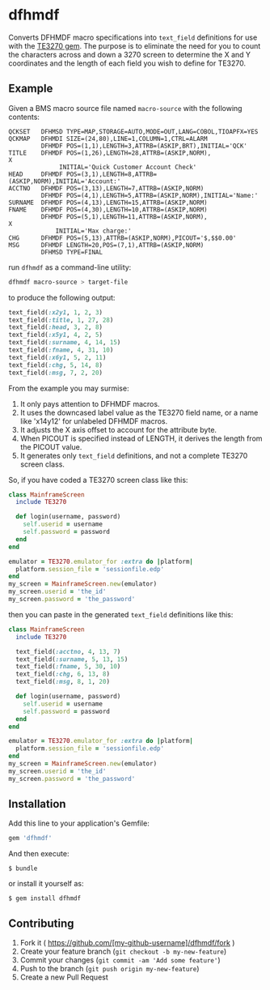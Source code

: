 # dfhmdf

Converts DFHMDF macro specifications into ```text_field``` definitions for use with the [TE3270 gem](https://github.com/cheezy/te3270/). The purpose is to eliminate the need for you to count the characters across and down a 3270 screen to determine the X and Y coordinates and the length of each field you wish to define for TE3270.

## Example

Given a BMS macro source file named ```macro-source``` with the following contents:

```
QCKSET   DFHMSD TYPE=MAP,STORAGE=AUTO,MODE=OUT,LANG=COBOL,TIOAPFX=YES
QCKMAP   DFHMDI SIZE=(24,80),LINE=1,COLUMN=1,CTRL=ALARM
         DFHMDF POS=(1,1),LENGTH=3,ATTRB=(ASKIP,BRT),INITIAL='QCK'
TITLE    DFHMDF POS=(1,26),LENGTH=28,ATTRB=(ASKIP,NORM),                X
              INITIAL='Quick Customer Account Check'
HEAD     DFHMDF POS=(3,1),LENGTH=8,ATTRB=(ASKIP,NORM),INITIAL='Account:'
ACCTNO   DFHMDF POS=(3,13),LENGTH=7,ATTRB=(ASKIP,NORM)
         DFHMDF POS=(4,1),LENGTH=5,ATTRB=(ASKIP,NORM),INITIAL='Name:'
SURNAME  DFHMDF POS=(4,13),LENGTH=15,ATTRB=(ASKIP,NORM)
FNAME    DFHMDF POS=(4,30),LENGTH=10,ATTRB=(ASKIP,NORM)
         DFHMDF POS=(5,1),LENGTH=11,ATTRB=(ASKIP,NORM),                 X
             INITIAL='Max charge:'                                
CHG      DFHMDF POS=(5,13),ATTRB=(ASKIP,NORM),PICOUT='$,$$0.00'
MSG      DFHMDF LENGTH=20,POS=(7,1),ATTRB=(ASKIP,NORM)
         DFHMSD TYPE=FINAL
```

run ```dfhmdf``` as a command-line utility:

```sh
dfhmdf macro-source > target-file
```

to produce the following output:

```ruby
text_field(:x2y1, 1, 2, 3)
text_field(:title, 1, 27, 28)
text_field(:head, 3, 2, 8)
text_field(:x5y1, 4, 2, 5)
text_field(:surname, 4, 14, 15)
text_field(:fname, 4, 31, 10)
text_field(:x6y1, 5, 2, 11)
text_field(:chg, 5, 14, 8)
text_field(:msg, 7, 2, 20)
```

From the example you may surmise:

1. It only pays attention to DFHMDF macros. 
1. It uses the downcased label value as the TE3270 field name, or a name like 'x14y12' for unlabeled DFHMDF macros.
1. It adjusts the X axis offset to account for the attribute byte.
1. When PICOUT is specified instead of LENGTH, it derives the length from the PICOUT value.
1. It generates only ```text_field``` definitions, and not a complete TE3270 screen class.

So, if you have coded a TE3270 screen class like this:

```ruby
class MainframeScreen
  include TE3270

  def login(username, password)
    self.userid = username
    self.password = password
  end
end

emulator = TE3270.emulator_for :extra do |platform|
  platform.session_file = 'sessionfile.edp'
end
my_screen = MainframeScreen.new(emulator)
my_screen.userid = 'the_id'
my_screen.password = 'the_password'
```

then you can paste in the generated ```text_field``` definitions like this:

```ruby
class MainframeScreen
  include TE3270

  text_field(:acctno, 4, 13, 7)
  text_field(:surname, 5, 13, 15)
  text_field(:fname, 5, 30, 10)
  text_field(:chg, 6, 13, 8)
  text_field(:msg, 8, 1, 20)

  def login(username, password)
    self.userid = username
    self.password = password
  end
end

emulator = TE3270.emulator_for :extra do |platform|
  platform.session_file = 'sessionfile.edp'
end
my_screen = MainframeScreen.new(emulator)
my_screen.userid = 'the_id'
my_screen.password = 'the_password'
```

## Installation

Add this line to your application's Gemfile:

```ruby
gem 'dfhmdf'
```

And then execute:

    $ bundle

or install it yourself as:

    $ gem install dfhmdf

## Contributing

1. Fork it ( https://github.com/[my-github-username]/dfhmdf/fork )
2. Create your feature branch (`git checkout -b my-new-feature`)
3. Commit your changes (`git commit -am 'Add some feature'`)
4. Push to the branch (`git push origin my-new-feature`)
5. Create a new Pull Request
